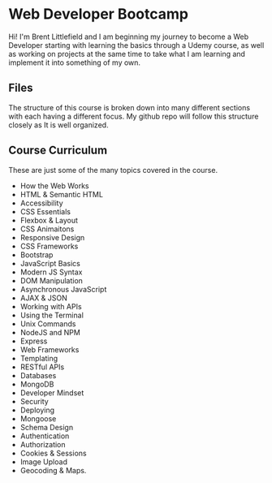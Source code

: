 # Web Developer Bootcamp
Hi! I'm Brent Littlefield and I am beginning my journey to become a Web Developer starting with learning the basics through a Udemy course, as well as working on projects at the same time to take what I am learning and implement it into something of my own. 
## Files
The structure of this course is broken down into many different sections with each having a different focus. My github repo will follow this structure closely as It is well organized.

## Course Curriculum
These are just some of the many topics covered in the course.
- How the Web Works
- HTML & Semantic HTML
- Accessibility
- CSS Essentials
- Flexbox & Layout 
- CSS Animaitons
- Responsive Design
- CSS Frameworks
- Bootstrap
- JavaScript Basics
- Modern JS Syntax
- DOM Manipulation
- Asynchronous JavaScript
- AJAX & JSON
- Working with APIs
- Using the Terminal
- Unix Commands
- NodeJS and NPM
- Express
- Web Frameworks
- Templating
- RESTful APIs
- Databases
- MongoDB
- Developer Mindset
- Security
- Deploying
- Mongoose
- Schema Design
- Authentication
- Authorization
- Cookies & Sessions
- Image Upload
- Geocoding & Maps.